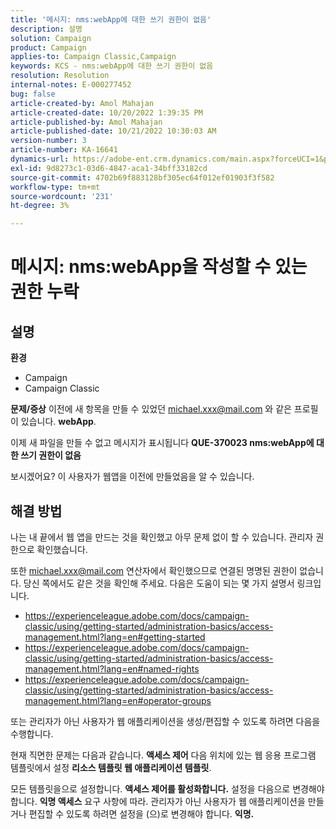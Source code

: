 ```yaml
---
title: '메시지: nms:webApp에 대한 쓰기 권한이 없음'
description: 설명
solution: Campaign
product: Campaign
applies-to: Campaign Classic,Campaign
keywords: KCS - nms:webApp에 대한 쓰기 권한이 없음
resolution: Resolution
internal-notes: E-000277452
bug: false
article-created-by: Amol Mahajan
article-created-date: 10/20/2022 1:39:35 PM
article-published-by: Amol Mahajan
article-published-date: 10/21/2022 10:30:03 AM
version-number: 3
article-number: KA-16641
dynamics-url: https://adobe-ent.crm.dynamics.com/main.aspx?forceUCI=1&pagetype=entityrecord&etn=knowledgearticle&id=e3766aa1-7c50-ed11-bba2-00224808664b
exl-id: 9d8273c1-03d6-4847-aca1-34bff33182cd
source-git-commit: 4702b69f883128bf305ec64f012ef01903f3f582
workflow-type: tm+mt
source-wordcount: '231'
ht-degree: 3%

---
```


# 메시지: nms:webApp을 작성할 수 있는 권한 누락

## 설명

<b>환경</b>
- Campaign
- Campaign Classic

<b>문제/증상</b>
이전에 새 항목을 만들 수 있었던 michael.xxx@mail.com 와 같은 프로필이 있습니다. <b>webApp</b>.

이제 새 파일을 만들 수 없고 메시지가 표시됩니다 <b>QUE-370023 nms:webApp에 대한 쓰기 권한이 없음</b>

보시겠어요? 이 사용자가 웹앱을 이전에 만들었음을 알 수 있습니다.




## 해결 방법


나는 내 끝에서 웹 앱을 만드는 것을 확인했고 아무 문제 없이 할 수 있습니다. 관리자 권한으로 확인했습니다.

또한 michael.xxx@mail.com 연산자에서 확인했으므로 연결된 명명된 권한이 없습니다. 당신 쪽에서도 같은 것을 확인해 주세요. 다음은 도움이 되는 몇 가지 설명서 링크입니다.

- https://experienceleague.adobe.com/docs/campaign-classic/using/getting-started/administration-basics/access-management.html?lang=en#getting-started
- https://experienceleague.adobe.com/docs/campaign-classic/using/getting-started/administration-basics/access-management.html?lang=en#named-rights
- https://experienceleague.adobe.com/docs/campaign-classic/using/getting-started/administration-basics/access-management.html?lang=en#operator-groups


또는 관리자가 아닌 사용자가 웹 애플리케이션을 생성/편집할 수 있도록 하려면 다음을 수행합니다.

현재 직면한 문제는 다음과 같습니다. <b>액세스 제어</b> 다음 위치에 있는 웹 응용 프로그램 템플릿에서 설정 <b>리소스 템플릿 웹 애플리케이션 템플릿</b>.

모든 템플릿을으로 설정합니다. <b>액세스 제어를 활성화합니다.</b> 설정을 다음으로 변경해야 합니다. <b>익명 액세스</b> 요구 사항에 따라. 관리자가 아닌 사용자가 웹 애플리케이션을 만들거나 편집할 수 있도록 하려면 설정을 (으)로 변경해야 합니다. <b>익명.</b>
